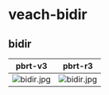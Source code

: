 # veach-bidir
## bidir
|pbrt-v3|pbrt-r3|
|---|---|
|![bidir.jpg](../v3/veach-bidir/bidir.jpg)|![bidir.jpg](../r3/veach-bidir/bidir.jpg)|
